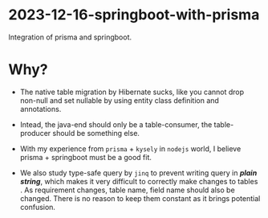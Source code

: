 # 2023-12-16-springboot-with-prisma
Integration of prisma and springboot.

# Why?
- The native table migration by Hibernate sucks, like you cannot drop non-null and set nullable by using entity class definition and annotations. 

- Intead, the java-end should only be a table-consumer, the table-producer should be something else.

- With my experience from `prisma` + `kysely` in `nodejs` world, I believe prisma + springboot must be a good fit.

- We also study type-safe query by `jinq` to prevent writing query in ***plain string***, which makes it very difficult to correctly make changes to tables . As requirement changes, table name, field name should also be changed. There is no reason to keep them constant as it brings potential confusion. 
